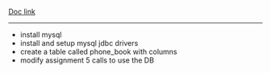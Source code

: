 [Doc link](https://docs.google.com/document/d/1AKhRVgyWVzmQt6Zw9hvQV93cOzreVOBcUKb79RFRIKs/edit)

---
- install mysql
- install and setup mysql jdbc drivers
- create a table called phone_book with columns
- modify assignment 5 calls to use the DB
